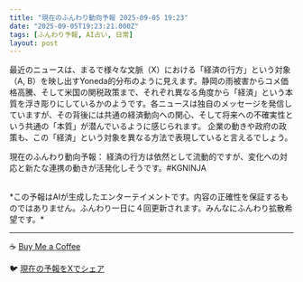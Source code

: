 ```yaml
---
title: "現在のふんわり動向予報 2025-09-05 19:23"
date: "2025-09-05T19:23:21.000Z"
tags: [ふんわり予報, AI占い, 日常]
layout: post
---
```


最近のニュースは、まるで様々な文脈（X）における「経済の行方」という対象（A, B）を映し出すYoneda的分布のように見えます。静岡の雨被害からコメ価格高騰、そして米国の関税政策まで、それぞれ異なる角度から「経済」という本質を浮き彫りにしているかのようです。各ニュースは独自のメッセージを発信していますが、その背後には共通の経済動向への関心、そして将来への不確実性という共通の「本質」が潜んでいるように感じられます。  企業の動きや政府の政策も、この「経済」という対象を異なる方法で表現していると言えるでしょう。


現在のふんわり動向予報：
経済の行方は依然として流動的ですが、変化への対応と新たな連携の動きが活発化しそうです。#KGNINJA

<br>
*この予報はAIが生成したエンターテイメントです。内容の正確性を保証するものではありません。ふんわり一日に４回更新されます。みんなにふんわり拡散希望です。*

---
☕️ [Buy Me a Coffee](https://www.buymeacoffee.com/kgninja)

🐦 [現在の予報をXでシェア](https://twitter.com/intent/tweet?text=%E7%8F%BE%E5%9C%A8%E3%81%AE%E3%81%B5%E3%82%93%E3%82%8F%E3%82%8A%E4%BA%88%E5%A0%B1%3A%20%E3%80%8C%E6%9C%80%E8%BF%91%E3%81%AE%E3%83%8B%E3%83%A5%E3%83%BC%E3%82%B9%E3%81%AF%E3%80%81%E3%81%BE%E3%82%8B%E3%81%A7%E6%A7%98%E3%80%85%E3%81%AA%E6%96%87%E8%84%88%EF%BC%88X%EF%BC%89%E3%81%AB%E3%81%8A%E3%81%91%E3%82%8B%E3%80%8C%E7%B5%8C%E6%B8%88%E3%81%AE%E8%A1%8C%E6%96%B9%E3%80%8D%E3%81%A8%E3%81%84%E3%81%86%E5%AF%BE%E8%B1%A1%EF%BC%88A%2C%20B%EF%BC%89%E3%82%92%E6%98%A0%E3%81%97%E5%87%BA%E3%81%99Yoneda%E7%9A%84%E5%88%86%E5%B8%83%E3%81%AE%E3%82%88%E3%81%86%E3%81%AB%E8%A6%8B%E3%81%88%E3%81%BE%E3%81%99%E3%80%82%E3%80%8D%23KGNINJA%20%E7%B6%9A%E3%81%8D%E3%81%AF%E3%83%96%E3%83%AD%E3%82%B0%E3%81%A7%EF%BC%81%F0%9F%91%87&url=https%3A%2F%2Fkg-ninja.github.io%2FFunwariyoso%2F)
